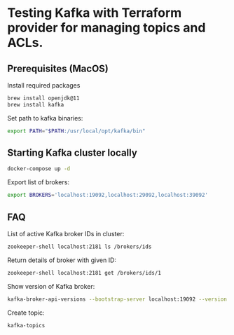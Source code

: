 # Testing Kafka with Terraform provider for managing topics and ACLs.

## Prerequisites (MacOS)

Install required packages

```bash
brew install openjdk@11
brew install kafka
```

Set path to kafka binaries:
```bash
export PATH="$PATH:/usr/local/opt/kafka/bin"
```

## Starting Kafka cluster locally

```bash
docker-compose up -d
```

Export list of brokers:
```bash
export BROKERS='localhost:19092,localhost:29092,localhost:39092'
```

## FAQ

List of active Kafka broker IDs in cluster:
```bash
zookeeper-shell localhost:2181 ls /brokers/ids
```

Return details of broker with given ID:
```bash
zookeeper-shell localhost:2181 get /brokers/ids/1
```

Show version of Kafka broker:
```bash
kafka-broker-api-versions --bootstrap-server localhost:19092 --version
```

Create topic:
```bash
kafka-topics 
```